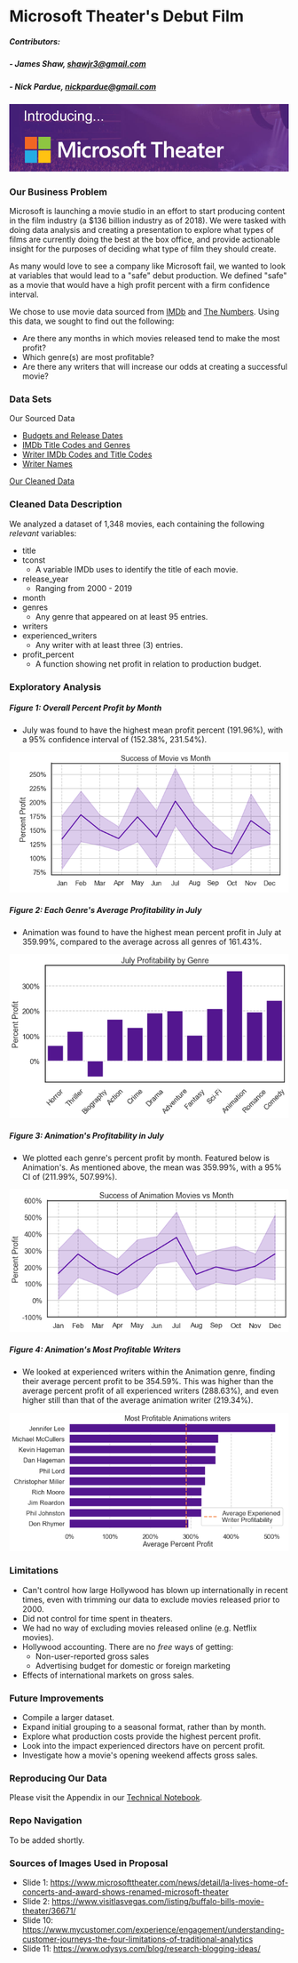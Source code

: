 # Microsoft Theater's Debut Film

##### Contributors:
##### - James Shaw, shawjr3@gmail.com
##### - Nick Pardue, nickpardue@gmail.com

![microsoft_theater.png](https://github.com/godelayheehoo/Nick-and-James-mod-1-project/blob/branchy/Images/microsoft_theater.png)

### Our Business Problem
Microsoft is launching a movie studio in an effort to start producing content in the film industry (a $136 billion industry as of 2018). We were tasked with doing data analysis and creating a presentation to explore what types of films are currently doing the best at the box office, and provide actionable insight for the purposes of deciding what type of film they should create. 

As many would love to see a company like Microsoft fail, we wanted to look at variables that would lead to a "safe" debut production. We defined "safe" as a movie that would have a high profit percent with a firm confidence interval.

We chose to use movie data sourced from [IMDb] and [The Numbers]. Using this data, we sought to find out the following:
- Are there any months in which movies released tend to make the most profit?
- Which genre(s) are most profitable?
- Are there any writers that will increase our odds at creating a successful movie?

### Data Sets
Our Sourced Data
- [Budgets and Release Dates]
- [IMDb Title Codes and Genres]
- [Writer IMDb Codes and Title Codes]
- [Writer Names]

[Our Cleaned Data] 


### Cleaned Data Description
We analyzed a dataset of 1,348 movies, each containing the following *relevant* variables:
 - title
 - tconst
    - A variable IMDb uses to identify the title of each movie.
 - release_year
     - Ranging from 2000 - 2019
 - month
 - genres
    - Any genre that appeared on at least 95 entries.
 - writers
 - experienced_writers 
    - Any writer with at least three (3) entries.
 - profit_percent
    - A function showing net profit in relation to production budget.
 

### Exploratory Analysis

 ##### Figure 1: Overall Percent Profit by Month
 - July was found to have the highest mean profit percent (191.96%), with a 95% confidence interval of (152.38%, 231.54%). 
 
![pp_by_month.png](https://github.com/godelayheehoo/Nick-and-James-mod-1-project/blob/branchy/Images/pp_by_month.png)

 ##### Figure 2: Each Genre's Average Profitability in July
 - Animation was found to have the highest mean percent profit in July at 359.99%, compared to the average across all genres of 161.43%. 
 
![genres_in_july.png](https://github.com/godelayheehoo/Nick-and-James-mod-1-project/blob/branchy/Images/genres_in_july.png)

 ##### Figure 3: Animation's Profitability in July
 - We plotted each genre's percent profit by month. Featured below is Animation's. As mentioned above, the mean was 359.99%, with a 95% CI of (211.99%, 507.99%).
 
![animation_pp_by_month.png](https://github.com/godelayheehoo/Nick-and-James-mod-1-project/blob/branchy/Images/animation_pp_by_month.png)

 ##### Figure 4: Animation's Most Profitable Writers
 - We looked at experienced writers within the Animation genre, finding their average percent profit to be 354.59%. This was higher than the average percent profit of all experienced writers (288.63%), and even higher still than that of the average animation writer (219.34%).

![writers_animation.png](https://github.com/godelayheehoo/Nick-and-James-mod-1-project/blob/branchy/Images/writers_animation.png)

### Limitations
- Can't control how large Hollywood has blown up internationally in recent times, even with trimming our data to exclude movies released prior to 2000.
- Did not control for time spent in theaters.
- We had no way of excluding movies released online (e.g. Netflix movies).
- Hollywood accounting. There are no *free* ways of getting:
    - Non-user-reported gross sales
    - Advertising budget for domestic or foreign marketing
- Effects of international markets on gross sales.

### Future Improvements
- Compile a larger dataset.
- Expand initial grouping to a seasonal format, rather than by month.
- Explore what production costs provide the highest percent profit.
- Look into the impact experienced directors have on percent profit.
- Investigate how a movie's opening weekend affects gross sales.

### Reproducing Our Data
Please visit the Appendix in our [Technical Notebook].

### Repo Navigation

To be added shortly.

### Sources of Images Used in Proposal
- Slide 1: https://www.microsofttheater.com/news/detail/la-lives-home-of-concerts-and-award-shows-renamed-microsoft-theater
- Slide 2: https://www.visitlasvegas.com/listing/buffalo-bills-movie-theater/36671/
- Slide 10: https://www.mycustomer.com/experience/engagement/understanding-customer-journeys-the-four-limitations-of-traditional-analytics
- Slide 11: https://www.odysys.com/blog/research-blogging-ideas/


[//]: # (These are reference links used in the body of this note and get stripped out when the markdown processor does its job. There is no need to format nicely because it shouldn't be seen. Thanks SO - http://stackoverflow.com/questions/4823468/store-comments-in-markdown-syntax)

   [the numbers]: <https://www.the-numbers.com/>
   [themoviedb]: <https://www.themoviedb.org/?language=en-US>
   [imdb]: <https://www.imdb.com/?ref_=nv_home>
   [our cleaned data]: <https://github.com/godelayheehoo/Nick-and-James-mod-1-project/blob/master/data_for_initial_load.csv>
   [our sourced data]: <https://github.com/godelayheehoo/Nick-and-James-mod-1-project/tree/branchy/Data/Sourced%20Data>
   [budgets and release dates]: <https://github.com/godelayheehoo/Nick-and-James-mod-1-project/blob/master/tn.movie_budgets.csv.gz>
   [imdb title codes and genres]: <https://github.com/godelayheehoo/Nick-and-James-mod-1-project/blob/master/imdb.title.basics.csv.gz>
   [writer imdb codes and title codes]: <https://github.com/godelayheehoo/Nick-and-James-mod-1-project/blob/master/imdb.title.crew.csv.gz>
   [writer names]: <https://github.com/godelayheehoo/Nick-and-James-mod-1-project/blob/master/imdb.name.basics.csv.gz>
   [technical notebook]: <https://github.com/godelayheehoo/Nick-and-James-mod-1-project/blob/master/Microsoft%20New%20Studio%20Recommendations%20-%20Technical%20Notebook.ipynb>



